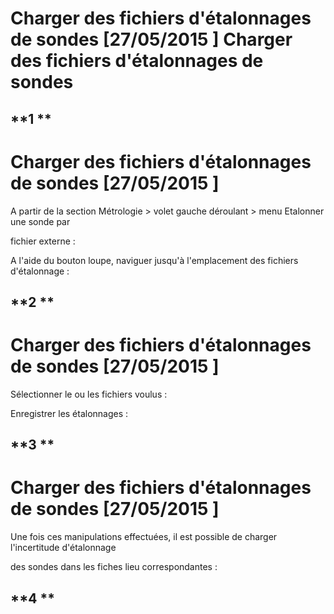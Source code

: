 # Charger des fichiers d'étalonnages de sondes [27/05/2015 ] Charger des fichiers d'étalonnages de sondes
## **1 **

# Charger des fichiers d'étalonnages de sondes [27/05/2015 ]

A partir de la section Métrologie > volet gauche déroulant > menu Etalonner une sonde par

fichier externe :

A l'aide du bouton loupe, naviguer jusqu'à l'emplacement des fichiers d'étalonnage :
## **2 **

# Charger des fichiers d'étalonnages de sondes [27/05/2015 ]

Sélectionner le ou les fichiers voulus :

Enregistrer les étalonnages :
## **3 **

# Charger des fichiers d'étalonnages de sondes [27/05/2015 ]

Une fois ces manipulations effectuées, il est possible de charger l'incertitude d'étalonnage

des sondes dans les fiches lieu correspondantes :
## **4 **

